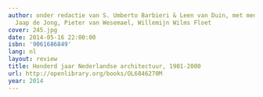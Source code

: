 ```yaml
---
author: onder redactie van S. Umberto Barbieri & Leen van Duin, met medewerking van
  Jaap de Jong, Pieter van Wesemael, Willemijn Wilms Floet
cover: 245.jpg
date: 2014-05-16 22:00:00
isbn: '9061686849'
lang: nl
layout: review
title: Honderd jaar Nederlandse architectuur, 1901-2000
url: http://openlibrary.org/books/OL6846270M
year: 2014
---
```


